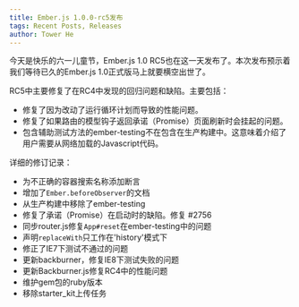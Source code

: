 ```yaml
---
title: Ember.js 1.0.0-rc5发布
tags: Recent Posts, Releases
author: Tower He
---
```


今天是快乐的六一儿童节，Ember.js 1.0 RC5也在这一天发布了。本次发布预示着我们等待已久的Ember.js 1.0正式版马上就要横空出世了。

RC5中主要修复了在RC4中发现的回归问题和缺陷。主要包括：

* 修复了因为改动了运行循环计划而导致的性能问题。
* 修复了如果路由的模型钩子返回承诺（Promise）页面刷新时会挂起的问题。
* 包含辅助测试方法的ember-testing不在包含在生产构建中。这意味着介绍了用户需要从网络加载的Javascript代码。

详细的修订记录：

* 为不正确的容器搜索名称添加断言
* 增加了`Ember.beforeObserver`的文档
* 从生产构建中移除了ember-testing
* 修复了承诺（Promise）在启动时的缺陷。修复 #2756
* 同步router.js修复`App#reset`在ember-testing中的问题
* 声明`replaceWith`只工作在'history'模式下
* 修正了IE7下测试不通过的问题
* 更新backburner，修复IE8下测试失败的问题
* 更新Backburner.js修复RC4中的性能问题
* 维护gem包的ruby版本
* 移除starter_kit上传任务
